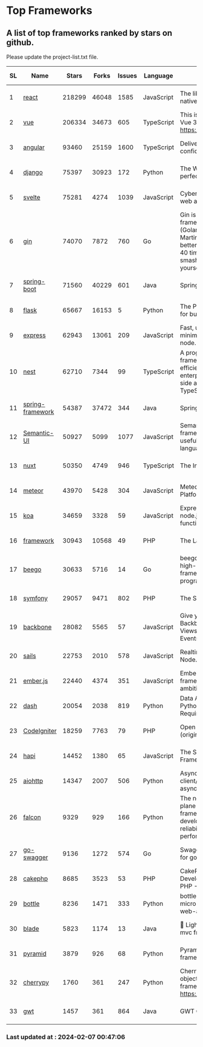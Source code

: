 # Top Frameworks
## A list of top frameworks ranked by stars on github.  
Please update the project-list.txt file.

| SL| Name  | Stars| Forks| Issues | Language | Description | Last Commit |
| --| ------| -----| ---- | ------ | -------- | ----------- | ----------- |
| 1 | [react](https://github.com/facebook/react) | 218299 | 46048 | 1585 | JavaScript | The library for web and native user interfaces. | 2024-02-07 00:41:05 |
| 2 | [vue](https://github.com/vuejs/vue) | 206334 | 34673 | 605 | TypeScript | This is the repo for Vue 2. For Vue 3, go to https://github.com/vuejs/core | 2023-12-31 13:23:55 |
| 3 | [angular](https://github.com/angular/angular) | 93460 | 25159 | 1600 | TypeScript | Deliver web apps with confidence 🚀 | 2024-02-06 21:33:29 |
| 4 | [django](https://github.com/django/django) | 75397 | 30923 | 172 | Python | The Web framework for perfectionists with deadlines. | 2024-02-06 19:50:54 |
| 5 | [svelte](https://github.com/sveltejs/svelte) | 75281 | 4274 | 1039 | JavaScript | Cybernetically enhanced web apps | 2024-02-06 23:06:41 |
| 6 | [gin](https://github.com/gin-gonic/gin) | 74070 | 7872 | 760 | Go | Gin is a HTTP web framework written in Go (Golang). It features a Martini-like API with much better performance -- up to 40 times faster. If you need smashing performance, get yourself some Gin. | 2024-02-06 03:08:56 |
| 7 | [spring-boot](https://github.com/spring-projects/spring-boot) | 71560 | 40229 | 601 | Java | Spring Boot | 2024-02-06 15:08:58 |
| 8 | [flask](https://github.com/pallets/flask) | 65667 | 16153 | 5 | Python | The Python micro framework for building web applications. | 2024-02-03 21:13:41 |
| 9 | [express](https://github.com/expressjs/express) | 62943 | 13061 | 209 | JavaScript | Fast, unopinionated, minimalist web framework for node. | 2023-06-04 15:47:20 |
| 10 | [nest](https://github.com/nestjs/nest) | 62710 | 7344 | 99 | TypeScript | A progressive Node.js framework for building efficient, scalable, and enterprise-grade server-side applications with TypeScript/JavaScript 🚀 | 2024-02-06 10:00:14 |
| 11 | [spring-framework](https://github.com/spring-projects/spring-framework) | 54387 | 37472 | 344 | Java | Spring Framework | 2024-02-06 16:57:47 |
| 12 | [Semantic-UI](https://github.com/Semantic-Org/Semantic-UI) | 50927 | 5099 | 1077 | JavaScript | Semantic is a UI component framework based around useful principles from natural language. | 2023-01-11 17:05:32 |
| 13 | [nuxt](https://github.com/nuxt/nuxt) | 50350 | 4749 | 946 | TypeScript | The Intuitive Vue Framework. | 2024-02-06 16:38:30 |
| 14 | [meteor](https://github.com/meteor/meteor) | 43970 | 5428 | 304 | JavaScript | Meteor, the JavaScript App Platform | 2024-02-05 20:01:45 |
| 15 | [koa](https://github.com/koajs/koa) | 34659 | 3328 | 59 | JavaScript | Expressive middleware for node.js using ES2017 async functions | 2024-01-17 02:02:10 |
| 16 | [framework](https://github.com/laravel/framework) | 30943 | 10568 | 49 | PHP | The Laravel Framework. | 2024-02-05 01:48:05 |
| 17 | [beego](https://github.com/beego/beego) | 30633 | 5716 | 14 | Go | beego is an open-source, high-performance web framework for the Go programming language. | 2024-02-05 07:29:29 |
| 18 | [symfony](https://github.com/symfony/symfony) | 29057 | 9471 | 802 | PHP | The Symfony PHP framework | 2024-02-06 17:51:37 |
| 19 | [backbone](https://github.com/jashkenas/backbone) | 28082 | 5565 | 57 | JavaScript | Give your JS App some Backbone with Models, Views, Collections, and Events | 2024-02-05 21:36:13 |
| 20 | [sails](https://github.com/balderdashy/sails) | 22753 | 2010 | 578 | JavaScript | Realtime MVC Framework for Node.js | 2024-02-01 21:05:31 |
| 21 | [ember.js](https://github.com/emberjs/ember.js) | 22440 | 4374 | 351 | JavaScript | Ember.js - A JavaScript framework for creating ambitious web applications | 2024-02-02 20:06:05 |
| 22 | [dash](https://github.com/plotly/dash) | 20054 | 2038 | 819 | Python | Data Apps & Dashboards for Python. No JavaScript Required. | 2024-02-06 17:02:18 |
| 23 | [CodeIgniter](https://github.com/bcit-ci/CodeIgniter) | 18259 | 7763 | 79 | PHP | Open Source PHP Framework (originally from EllisLab) | 2024-01-14 01:01:26 |
| 24 | [hapi](https://github.com/hapijs/hapi) | 14452 | 1380 | 65 | JavaScript | The Simple, Secure Framework Developers Trust | 2024-01-29 15:47:50 |
| 25 | [aiohttp](https://github.com/aio-libs/aiohttp) | 14347 | 2007 | 506 | Python | Asynchronous HTTP client/server framework for asyncio and Python | 2024-02-05 10:27:29 |
| 26 | [falcon](https://github.com/falconry/falcon) | 9329 | 929 | 166 | Python | The no-magic web data plane API and microservices framework for Python developers, with a focus on reliability, correctness, and performance at scale. | 2024-01-16 08:13:02 |
| 27 | [go-swagger](https://github.com/go-swagger/go-swagger) | 9136 | 1272 | 574 | Go | Swagger 2.0 implementation for go | 2024-02-01 11:52:57 |
| 28 | [cakephp](https://github.com/cakephp/cakephp) | 8685 | 3523 | 53 | PHP | CakePHP: The Rapid Development Framework for PHP - Official Repository | 2024-02-05 16:23:02 |
| 29 | [bottle](https://github.com/bottlepy/bottle) | 8236 | 1471 | 333 | Python | bottle.py is a fast and simple micro-framework for python web-applications. | 2024-01-03 22:31:48 |
| 30 | [blade](https://github.com/lets-blade/blade) | 5823 | 1174 | 13 | Java | :rocket: Lightning fast and elegant mvc framework for Java8 | 2023-06-16 05:18:49 |
| 31 | [pyramid](https://github.com/Pylons/pyramid) | 3879 | 926 | 68 | Python | Pyramid - A Python web framework | 2024-02-05 06:55:45 |
| 32 | [cherrypy](https://github.com/cherrypy/cherrypy) | 1760 | 361 | 247 | Python | CherryPy is a pythonic, object-oriented HTTP framework.      https://cherrypy.dev | 2024-01-05 18:28:32 |
| 33 | [gwt](https://github.com/gwtproject/gwt) | 1457 | 361 | 864 | Java | GWT Open Source Project | 2024-02-05 22:27:14 |

### Last updated at : 2024-02-07 00:47:06
